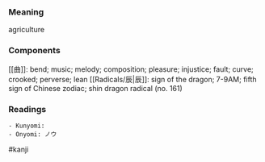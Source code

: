 ### Meaning

agriculture

### Components

[[曲]]: bend; music; melody; composition; pleasure; injustice; fault; curve; crooked; perverse; lean [[Radicals/辰|辰]]: sign of the dragon; 7-9AM; fifth sign of Chinese zodiac; shin dragon radical (no. 161)

### Readings

```
- Kunyomi: 
- Onyomi: ノウ
```

#kanji